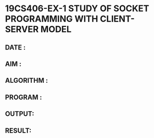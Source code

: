 # 19CS406-EX-1 STUDY OF SOCKET PROGRAMMING WITH CLIENT-SERVER MODEL

## DATE :

## AIM :


## ALGORITHM :





## PROGRAM :
  





## OUTPUT:







## RESULT:


